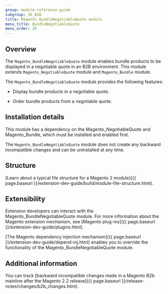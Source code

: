 ```yaml
---
group: module-reference-guide
subgroup: 30_B2B
title: Magento_BundleNegotiableQuote module
menu_title: BundleNegotiableQuote
menu_order: 20
---
```

## Overview

The `Magento_BundleNegotiableQuote` module enables bundle products to be displayed in a negotiable quote in an B2B environment. This module extends `Magento_NegotiableQuote` module and `Magento_Bundle` module.

The `Magento_BundleNegotiableQuote` module provides the following features:

*  Display bundle products in a negotiable quote.

*  Order bundle products from a negotiable quote.

## Installation details

This module has a dependency on the Magento_NegotiableQuote and Magento_Bundle, which must be installed and enabled first.

The `Magento_BundleNegotiableQuote` module does not create any backward incompatible changes and can be uninstalled at any time.

## Structure

[Learn about a typical file structure for a Magento 2 module]({{ page.baseurl }}/extension-dev-guide/build/module-file-structure.html).

## Extensibility

Extension developers can interact with the Magento_BundleNegotiableQuote module. For more information about the Magento extension mechanism, see [Magento plug-ins]({{ page.baseurl }}/extension-dev-guide/plugins.html).

[The Magento dependency injection mechanism]({{ page.baseurl }}/extension-dev-guide/depend-inj.html) enables you to override the functionality of the Magento_BundleNegotiableQuote module.

## Additional information

You can track [backward incompatible changes made in a Magento B2b mainline after the Magento 2.2 release]({{ page.baseurl }}/release-notes/changes/b2b_changes.html).
